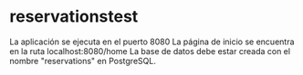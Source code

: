 # reservationstest

La aplicación se ejecuta en el puerto 8080
La página de inicio se encuentra en la ruta localhost:8080/home
La base de datos debe estar creada con el nombre "reservations" en PostgreSQL.
